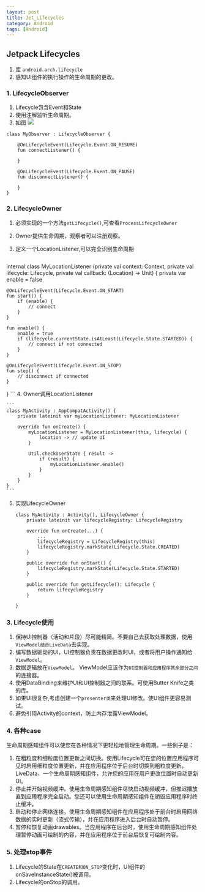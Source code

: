 ```yaml
---
layout: post
title: Jet_Lifecycles
category: Android
tags: [Android]
---
```


## Jetpack Lifecycles

1. 库 `android.arch.lifecycle`
2. 感知UI组件的执行操作的生命周期的更改。


### 1. LifecycleObserver
1. Lifecycle包含Event和State
2. 使用注解监听生命周期。
3. 如图 ![](https://developer.android.com/images/topic/libraries/architecture/lifecycle-states.png)

```
class MyObserver : LifecycleObserver {
	
	@OnLifecycleEvent(Lifecycle.Event.ON_RESUME)
	fun connectListener() {
	
	}
	
	@OnLifecycleEvent(Lifecycle.Event.ON_PAUSE)
	fun disconnectListener() {
	
	}
}
```

### 2. LifecycleOwner
1. 必须实现的一个方法`getLifecycle()`,可查看`ProcessLifecycleOwner`
2. Owner提供生命周期，观察者可以注册观察。
3. 定义一个LocationListener,可以完全识别生命周期

	```
internal class MyLocationListener (private val context: Context, private  val lifecycle: Lifecycle, private val callback: (Location) -> Unit) {
	private var enable = false
	
	@OnLifecycleEvent(Lifecycle.Event.ON_START)
	fun start() {
		if (enable) {
			// connect
		}
	}
	
	fun enable() {
		enable = true
		if (lifecycle.currentState.isAtLeast(Lifecycle.State.STARTED)) {
			// connect if not connected
		}
	}
	
	@OnLifecycleEvent(Lifecycle.Event.ON_STOP)
	fun stop() {
		// disconnect if connected
	}
}
	```
4. Owner调用LocationListener

	```
	class MyActivity : AppCompatActivity() {
		private lateinit var myLocationListener: MyLocationListener
		
		override fun onCreate() {
			myLocationListener = MyLocationListener(this, lifecycle) {
				location -> // update UI 
			}
			
			Util.checkUserState { result -> 
				if (result) {
					myLocationListener.enable()
				}
			}
		}
	}
	```
5. 实现LifecycleOwner

	```
	class MyActivity : Activity(), LifecycleOwner {
		private lateinit var lifecycleRegistry: LifecycleRegistry
		
		override fun onCreate(...) {
			...
			lifecycleRegistry = LifecycleRegistry(this)
			lifecycleRegistry.markState(Lifecycle.State.CREATED)
		}
		
		public override fun onStart() {
			lifecycleRegistry.markState(Lifecycle.State.STARTED)
		}
		
		public override fun getLifecycle(): Lifecycle {
			return lifecycleRegistry
		}
	
	}
	```

### 3. Lifecycle使用
1. 保持UI控制器（活动和片段）尽可能精简。不要自己去获取处理数据，使用`ViewModel结合LiveData`去实现。
2. 编写数据驱动的UI，UI控制器负责在数据更改时UI，或者将用户操作通知给`ViewModel`。
3. 数据逻辑放在`ViewModel`。 ViewModel应该作为`UI控制器和应用程序其余部分之间`的连接器。
4. 使用DataBinding来维护UI和UI控制器之间的联系。可使用Butter Knife之类的库。
5. 如果UI很复杂,考虑创建一个`presenter类`来处理UI修改。使UI组件更容易测试。
6. 避免引用Activity的context，防止内存泄露ViewModel。


### 4. 各种case
生命周期感知组件可以使您在各种情况下更轻松地管理生命周期。一些例子是：

1. 在粗粒度和细粒度位置更新之间切换。使用Lifecycle可在您的位置应用程序可见时启用细粒度位置更新，并在应用程序位于后台时切换到粗粒度更新。LiveData，一个生命周期感知组件，允许您的应用在用户更改位置时自动更新UI。
2. 停止并开始视频缓冲。使用生命周期感知组件尽快启动视频缓冲，但推迟播放直到应用程序完全启动。您还可以使用生命周期感知组件在销毁应用程序时终止缓冲。
3. 启动和停止网络连接。使用生命周期感知组件在应用程序处于前台时启用网络数据的实时更新（流式传输），并在应用程序进入后台时自动暂停。
4. 暂停和恢复动画drawables。当应用程序在后台时，使用生命周期感知组件处理暂停动画可绘制的内容，并在应用程序位于前台后恢复可绘制内容。

### 5. 处理stop事件
1. Lifecycle的State在`CREATE和ON_STOP`变化时，UI组件的onSaveInstanceState()被调用。
2. Lifecycle的onStop的调用。












